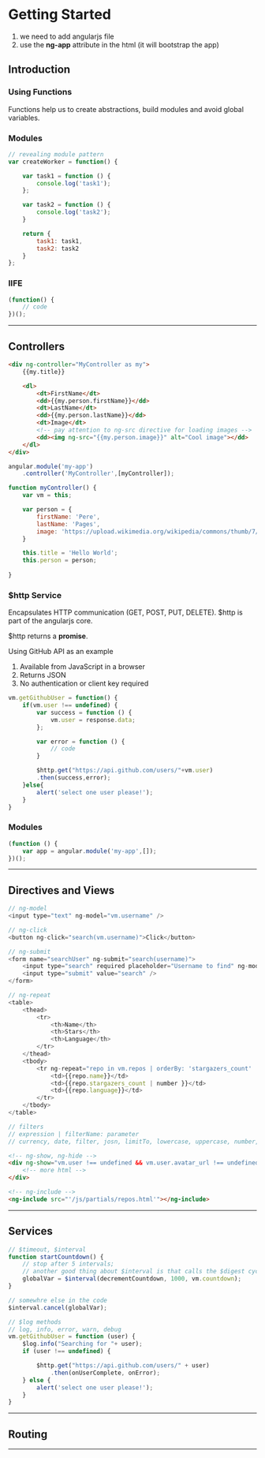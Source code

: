 # Getting Started

1. we need to add angularjs file
2. use the **ng-app** attribute in the html (it will bootstrap the app)

## Introduction

### Using Functions

Functions help us to create abstractions, build modules and avoid global variables. 

### Modules

```javascript
// revealing module pattern
var createWorker = function() {

    var task1 = function () {
        console.log('task1');
    };

    var task2 = function () {
        console.log('task2');
    }

    return {
        task1: task1,
        task2: task2
    }
};
```

### IIFE 

```javascript
(function() {
    // code
})();
```
--- 

## Controllers

```html
<div ng-controller="MyController as my">
    {{my.title}}

    <dl>
        <dt>FirstName</dt>
        <dd>{{my.person.firstName}}</dd>
        <dt>LastName</dt>
        <dd>{{my.person.lastName}}</dd>
        <dt>Image</dt>
        <!-- pay attention to ng-src directive for loading images -->
        <dd><img ng-src="{{my.person.image}}" alt="Cool image"></dd>
    </dl>
</div>
```

```javascript
angular.module('my-app')
    .controller('MyController',[myController]);

function myController() {
    var vm = this;

    var person = {
        firstName: 'Pere',
        lastName: 'Pages',
        image: 'https://upload.wikimedia.org/wikipedia/commons/thumb/7/71/Zayapa_%28Grapsus_grapsu.JPG'
    }

    this.title = 'Hello World';
    this.person = person;
    
}
```

### $http Service

Encapsulates HTTP communication (GET, POST, PUT, DELETE). $http is part of the angularjs core.

$http returns a **promise**.

Using GitHub API as an example

1. Available from JavaScript in a browser
2. Returns JSON
3. No authentication or client key required 

```javascript
vm.getGithubUser = function() {
    if(vm.user !== undefined) {
        var success = function () {
            vm.user = response.data;
        };

        var error = function () {
            // code
        }

        $http.get("https://api.github.com/users/"+vm.user)
        .then(success,error);
    }else{
        alert('select one user please!');
    }
}
```

### Modules

```javascript
(function () {
    var app = angular.module('my-app',[]);
})();
```

---

## Directives and Views

```javascript
// ng-model
<input type="text" ng-model="vm.username" />
```

```javascript
// ng-click
<button ng-click="search(vm.username)">Click</button>
```

```javascript
// ng-submit
<form name="searchUser" ng-submit="search(username)">
    <input type="search" required placeholder="Username to find" ng-model="username" />
    <input type="submit" value="search" />
</form>
```

```javascript
// ng-repeat
<table>
    <thead>
        <tr>
            <th>Name</th>
            <th>Stars</th>
            <th>Language</th>
        </tr>
    </thead>
    <tbody>
        <tr ng-repeat="repo in vm.repos | orderBy: 'stargazers_count' : reverse = true">
            <td>{{repo.name}}</td>
            <td>{{repo.stargazers_count | number }}</td>
            <td>{{repo.language}}</td>
        </tr>
    </tbody>
</table>
```

```javascript
// filters
// expression | filterName: parameter
// currency, date, filter, josn, limitTo, lowercase, uppercase, number, orderBy
```

```html
<!-- ng-show, ng-hide -->
<div ng-show="vm.user !== undefined && vm.user.avatar_url !== undefined">
    <!-- more html -->
</div>
```

```html
<!-- ng-include -->
<ng-include src="'/js/partials/repos.html'"></ng-include>
```
 
---

## Services

```javascript
// $timeout, $interval
function startCountdown() {
    // stop after 5 intervals;
    // another good thing about $interval is that calls the $digest cycle
    globalVar = $interval(decrementCountdown, 1000, vm.countdown);
}

// somewhre else in the code
$interval.cancel(globalVar);
```

```javascript
// $log methods
// log, info, error, warn, debug
vm.getGithubUser = function (user) {
    $log.info("Searching for "+ user);
    if (user !== undefined) {

        $http.get("https://api.github.com/users/" + user)
            .then(onUserComplete, onError);
    } else {
        alert('select one user please!');
    }
}
```

---

## Routing

---